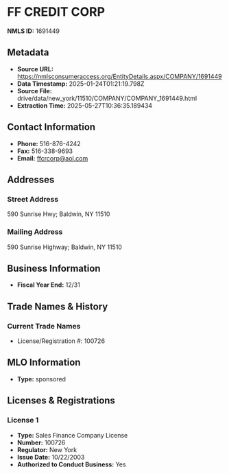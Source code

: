 # FF CREDIT CORP

**NMLS ID:** 1691449

## Metadata
- **Source URL:** https://nmlsconsumeraccess.org/EntityDetails.aspx/COMPANY/1691449
- **Data Timestamp:** 2025-01-24T01:21:19.798Z
- **Source File:** drive/data/new_york/11510/COMPANY/COMPANY_1691449.html
- **Extraction Time:** 2025-05-27T10:36:35.189434

## Contact Information
- **Phone:** 516-876-4242
- **Fax:** 516-338-9693
- **Email:** ffcrcorp@aol.com

## Addresses
### Street Address
590 Sunrise Hwy; Baldwin, NY 11510

### Mailing Address
590 Sunrise Highway; Baldwin, NY 11510

## Business Information
- **Fiscal Year End:** 12/31

## Trade Names & History
### Current Trade Names
- License/Registration #: 100726

## MLO Information
- **Type:** sponsored

## Licenses & Registrations

### License 1
- **Type:** Sales Finance Company License
- **Number:** 100726
- **Regulator:** New York
- **Issue Date:** 10/22/2003
- **Authorized to Conduct Business:** Yes
